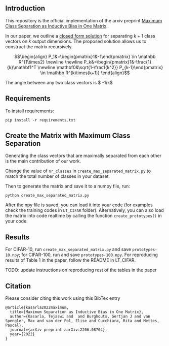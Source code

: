 ## Introduction

This repository is the official implementation of the  arxiv preprint [Maximum Class Separation as Inductive Bias in One Matrix](https://arxiv.org/abs/2206.08704).

In our paper, we outline a [closed form solution](https://math.stackexchange.com/questions/714711/how-to-find-n1-equidistant-vectors-on-an-n-sphere/714781#714781) for separating $k+1$ class vectors on $k$ output dimensions. The proposed solution allows us to construct the matrix recursively.

$$\begin{align}
P_1&=\begin{pmatrix}1&-1\end{pmatrix} \in  \mathbb R^{1\times2} \newline \newline
P_k&=\begin{pmatrix}1&-\frac{1}{k}\mathbf1^T \newline \mathbf0&\sqrt{1-\frac1{k^2}} P_{k-1}\end{pmatrix} \in  \mathbb R^{k\times(k+1)}
\end{align}$$


The angle between any two class vectors is $ -1/k$



## Requirements

To install requirements:

```setup
pip install -r requirements.txt
```

## Create the Matrix with Maximum Class Separation

Generating the class vectors that are maximally separated from each other is the main contribution of our work.

Change the value of `nr_classes` in `create_max_separated_matrix.py` to match the total number of classes in your dataset.

Then to generate the matrix and save it to a numpy file, run:

```run
python create_max_separated_matrix.py
```

After the npy file is saved, you can load it into your code (for examples check the training codes in `LT_CIFAR` folder). Alternatively, you can also load the matrix into code realtime by calling the function `create_prototypes()` in your code.


## Results

For CIFAR-10, run `create_max_separated_matrix.py` and save `prototypes-10.npy`; for CIFAR-100, run and save `prototypes-100.npy`. For reproducing results of Table 1 in the paper, follow the README in LT_CIFAR.


TODO: update instructions on reproducing rest of the tables in the paper

## Citation

Please consider citing this work using this BibTex entry
```
@article{kasarla2022maximum,
  title={Maximum Separation as Inductive Bias in One Matrix},
  author={Kasarla, Tejaswi and  and Burghouts, Gertjan J and van Spengler, Max and van der Pol, Elise and Cucchiara, Rita and Mettes, Pascal},
  journal={arXiv preprint aarXiv:2206.08704},
  year={2022}
}
```
